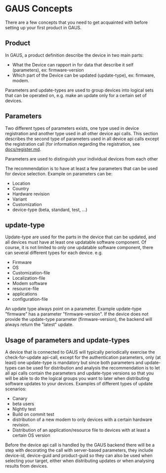 # GAUS Concepts

There are a few concepts that you need to get acquainted with before setting up your first product in GAUS.

## Product
In GAUS, a product definition describe the device in two main parts:
* What the Device can rapport in for data that describe it self (parameters), ex: firmware-version
* Which part of the Device can be updated (update-type), ex: firmware, modem.

Parameters and update-types are used to group devices into logical sets that can be operated on, e.g. make an update only for a certain set of devices.

## Parameters
Two different types of parameters exists, one type used in device registration and another type used in all other device api calls.
This section describes the second type of parameters used in all device api calls except the registration call (for information regarding the registration, see [docs/register.md](../docs/register.md).

Parameters are used to distinguish your individual devices from each other 

The recommendation is to have at least a few parameters that can be used for device selection. Example on parameters can be:
* Location
* Country
* Hardware revision
* Variant
* Customization
* device-type (beta, standard, test, ...)

## update-type
Update-type are used for the parts in the device that can be updated, and all devices must have at least one updatable software component. Of course, it is not limited to only one updatable software component, there can several different types for each device. e.g.
* Firmware 
* OS
* Customization-file
* Localization-file
* Modem software
* resource-file
* applications
* configuration-file

An update type always point on a parameter. Example update-type "firmware" has a parameter "firmware-version".
If the device does not provide the update-type parameter (firmware-version), the backend will always return the "latest"
update.

## Usage of parameters and update-types
A device that is connected to GAUS will typically periodically exercise the check-for-update api-call, except for the authentication parameters, only (at least) one update-type is mandatory but since both parameters and update-types can be used for distribution and analysis the recommendation is to let all api calls contain the parameters and update-type versions so that you will be able to do the logical groups you want to later when distributing software updates to your devices.
Examples of different types of update scenarios:
* Canary
* beta users
* Nightly test
* Build on commit test
* distribution of a new modem to only devices with a certain hardware revision.
* Distribution of an application/resource file to devices with at least a certain OS version

Before the device api call is handled by the GAUS backend there will be a step with decorating the call with server-based parameters, they include device-id, device-guid and product-guid so they can also be used when selecting your target, either when distributing updates or when analysing results from devices.
